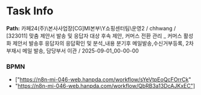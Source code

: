 # Task Info

**Path:** 카페24(주)\본사사업장\[CG]MI본부\Y쇼핑센터팀\운영2 / chhwang / [323011] 맞춤 제안서 발송 및 응답자 대상 후속 제안, 커머스 전환 관리 _ 커머스 활성화 제안서 발송후 응답자의 응답확인 및 분석_내용 분기후 메일발송,수신거부등록, 2차부재시 메일 발송, 담당부서 이관 / 2025-09-01_00-00-00

### BPMN
- ["https://n8n-mi-046-web.hanpda.com/workflow/sYeVtpEoQcFOrrCk"
- "https://n8n-mi-046-web.hanpda.com/workflow/QbRB3a13DcAJKxEC"]


